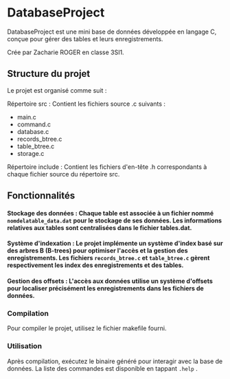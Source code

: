 # DatabaseProject
DatabaseProject est une mini base de données développée en langage C, conçue pour gérer des tables et leurs enregistrements.

Crée par Zacharie ROGER en classe 3SI1.

## Structure du projet
Le projet est organisé comme suit :

Répertoire src : Contient les fichiers source .c suivants :

* main.c
* command.c
* database.c
* records_btree.c
* table_btree.c
* storage.c

Répertoire include : Contient les fichiers d'en-tête .h correspondants à chaque fichier source du répertoire src.

## Fonctionnalités

#### Stockage des données : Chaque table est associée à un fichier nommé `nomdelatable_data.dat` pour le stockage de ses données. Les informations relatives aux tables sont centralisées dans le fichier tables.dat.

#### Système d'indexation : Le projet implémente un système d'index basé sur des arbres B (B-trees) pour optimiser l'accès et la gestion des enregistrements. Les fichiers `records_btree.c` et `table_btree.c` gèrent respectivement les index des enregistrements et des tables.

#### Gestion des offsets : L'accès aux données utilise un système d'offsets pour localiser précisément les enregistrements dans les fichiers de données.

### Compilation

Pour compiler le projet, utilisez le fichier makefile fourni.

### Utilisation

Après compilation, exécutez le binaire généré pour interagir avec la base de données. La liste des commandes est disponible en tappant `.help` .
